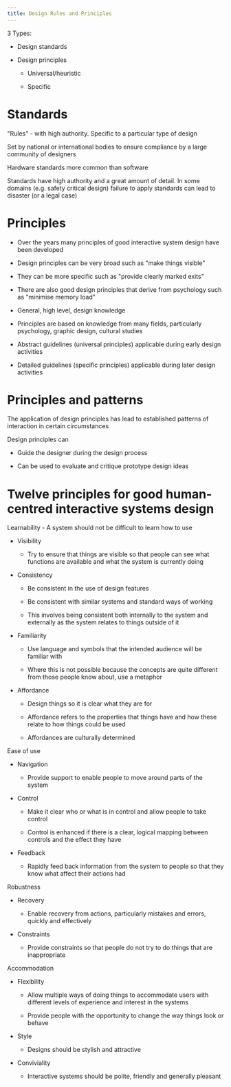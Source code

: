 ```yaml
---
title: Design Rules and Principles
---
```


3 Types:

- Design standards

- Design principles

  - Universal/heuristic

  - Specific

# Standards

"Rules" - with high authority. Specific to a particular type of design

Set by national or international bodies to ensure compliance by a large
community of designers

Hardware standards more common than software

Standards have high authority and a great amount of detail. In some
domains (e.g. safety critical design) failure to apply standards can
lead to disaster (or a legal case)

# Principles

- Over the years many principles of good interactive system design
  have been developed

- Design principles can be very broad such as "make things visible"

- They can be more specific such as "provide clearly marked exits"

- There are also good design principles that derive from psychology
  such as "minimise memory load"

- General, high level, design knowledge

- Principles are based on knowledge from many fields, particularly
  psychology, graphic design, cultural studies

- Abstract guidelines (universal principles) applicable during early
  design activities

- Detailed guidelines (specific principles) applicable during later
  design activities

# Principles and patterns

The application of design principles has lead to established patterns of
interaction in certain circumstances

Design principles can

- Guide the designer during the design process

- Can be used to evaluate and critique prototype design ideas

# Twelve principles for good human-centred interactive systems design

Learnability - A system should not be difficult to learn how to use

- Visibility

  - Try to ensure that things are visible so that people can see
    what functions are available and what the system is currently
    doing

- Consistency

  - Be consistent in the use of design features

  - Be consistent with similar systems and standard ways of working

  - This involves being consistent both internally to the system and
    externally as the system relates to things outside of it

- Familiarity

  - Use language and symbols that the intended audience will be
    familiar with

  - Where this is not possible because the concepts are quite
    different from those people know about, use a metaphor

- Affordance

  - Design things so it is clear what they are for

  - Affordance refers to the properties that things have and how
    these relate to how things could be used

  - Affordances are culturally determined

Ease of use

- Navigation

  - Provide support to enable people to move around parts of the
    system

- Control

  - Make it clear who or what is in control and allow people to take
    control

  - Control is enhanced if there is a clear, logical mapping between
    controls and the effect they have

- Feedback

  - Rapidly feed back information from the system to people so that
    they know what affect their actions had

Robustness

- Recovery

  - Enable recovery from actions, particularly mistakes and errors,
    quickly and effectively

- Constraints

  - Provide constraints so that people do not try to do things that
    are inappropriate

Accommodation

- Flexibility

  - Allow multiple ways of doing things to accommodate users with
    different levels of experience and interest in the systems

  - Provide people with the opportunity to change the way things
    look or behave

- Style

  - Designs should be stylish and attractive

- Conviviality

  - Interactive systems should be polite, friendly and generally
    pleasant
